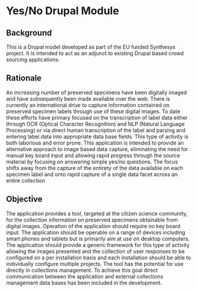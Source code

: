 Yes/No Drupal Module
====================

Background
----------
This is a Drupal model developed as part of the EU funded Synthesys project. It is intended to act as an adjunct to existing Drupal based crowd sourcing applications.

Rationale
--------- 
An increasing number of preserved specimens have been digitally imaged and have subsequently been made available over the web. There is currently an international drive to capture information contained on preserved specimen labels through use of these digital images. To date these efforts have primary focused on the transcription of label data either through OCR (Optical Character Recognition) and NLP (Natural Language Processing) or via direct human transcription of the label and parsing and entering label data into appropriate data base fields. This type of activity is both laborious and error prone. This application is intended to provide an alternative approach to image based data capture, eliminating the need for manual key board input and allowing rapid progress through the source material by focusing on answering simple yes/no questions. The focus shifts away from the capture of the entirety of the data available on each specimen label and onto rapid capture of a single data facet across an entire collection

Objective
---------
The application provides a tool, targeted at the citizen science community, for the collection information on preserved specimens obtainable from digital images. Operation of the application should require no key board input. The application should be operable on a range of devices including smart phones and tablets but is primarily aim at use on desktop computers. The application should provide a generic framework for this type of activity allowing the images presented and the collection of user responses to be configured on a per installation basis and each installation should be able to individually configure multiple projects. 
The tool has the potential for use directly in collections management. To achieve this goal direct communication between the application and external collections management data bases has been included in the development. 
